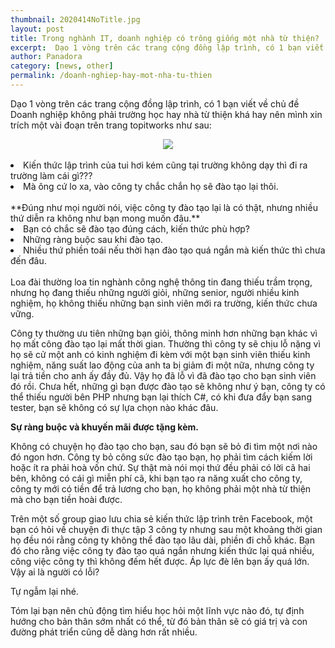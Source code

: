 ```yaml
---
thumbnail: 2020414NoTitle.jpg
layout: post
title: Trong nghành IT, doanh nghiệp có trông giống một nhà từ thiện?
excerpt:  Dạo 1 vòng trên các trang cộng đồng lập trình, có 1 bạn viết về chủ đề Doanh nghiệp không phải
author: Panadora
category: [news, other]
permalink: /doanh-nghiep-hay-mot-nha-tu-thien
---
```


Dạo 1 vòng trên các trang cộng đồng lập trình, có 1 bạn viết về chủ đề Doanh nghiệp không phải trường học hay nhà từ thiện khá hay nên mình xin trích một vài đoạn trên trang topitworks như sau:

<center><img class="img-thumbnail" src="{{ baseurl }}/image/img-title.jpg"></center>
<br>
<li>Kiến thức lập trình của tui hơi kém cũng tại trường không dạy thì đi ra trường làm cái gì???</li>
<li>Mà ông cứ lo xa, vào công ty chắc chắn họ sẽ đào tạo lại thôi.</li>
<br>
**Đúng như mọi người nói, việc công ty đào tạo lại là có thật, nhưng nhiều thứ diễn ra không như bạn mong muốn đâu.**

<li>Bạn có chắc sẽ đào tạo đúng cách, kiến thức phù hợp?</li>
<li>Những ràng buộc sau khi đào tạo.</li>
<li>Nhiều thứ phiền toái nếu thời hạn đào tạo quá ngắn mà kiến thức thì chưa đến đâu.</li>
<br>
Loa đài thường loa tin nghành công nghệ thông tin đang thiếu trầm trọng, nhưng họ đang thiếu những người giỏi, những senior, người nhiều kinh nghiệm, họ không thiếu những bạn sinh viên mới ra trường, kiến thức chưa vững.

Công ty thường ưu tiên những bạn giỏi, thông minh hơn những bạn khác vì họ mất công đào tạo lại mất thời gian.
Thường thì công ty sẽ chịu lỗ nặng vì họ sẽ cử một anh có kinh nghiệm đi kèm với một bạn sinh viên thiếu kinh nghiệm, năng suất lao động của anh ta bị giảm đi một nữa, nhưng công ty lại trả tiền cho anh ấy đầy đủ. Vậy họ đã lỗ vì đã đào tạo cho bạn sinh viên đó rồi. Chưa hết, những gì bạn được đào tạo sẽ không như ý bạn, công ty có thể thiếu người bên PHP nhưng bạn lại thích C#, có khi đưa đẩy bạn sang tester, bạn sẽ không có sự lựa chọn nào khác đâu.

**Sự ràng buộc và khuyến mãi được tặng kèm.**

Không có chuyện họ đào tạo cho bạn, sau đó bạn sẽ bỏ đi tìm một nơi nào đó ngon hơn. Công ty bỏ công sức đào tạo bạn, họ phải tìm cách kiếm lời hoặc ít ra phải hoà vốn chứ.
Sự thật mà nói mọi thứ đều phải có lời cã hai bên, không có cái gì miễn phí cã, khi bạn tạo ra năng xuất cho công ty, công ty mới có tiền để trả lương cho bạn, họ không phải một nhà từ thiện mà cho bạn tiền hoài được.

Trên một số group giao lưu chia sẻ kiến thức lập trình trên Facebook, một bạn có hỏi về chuyện đi thực tập 3 công ty nhưng sau một khoảng thời gian họ đều nói rằng công ty không thể đào tạo lâu dài, phiền đi chỗ khác. Bạn đó cho rằng việc công ty đào tạo quá ngắn nhưng kiến thức lại quá nhiều, công việc công ty thì không đếm hết được. Áp lực đè lên bạn ấy quá lớn. Vậy ai là người có lỗi?

Tự ngẫm lại nhé.

Tóm lại bạn nên chủ động tìm hiểu học hỏi một lĩnh vực nào đó, tự định hướng cho bản thân sớm nhất có thể, từ đó bản thân sẽ có giá trị và con đường phát triển cũng dễ dàng hơn rất nhiều.